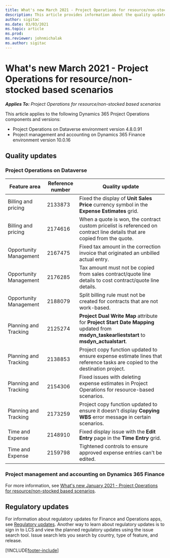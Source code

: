 ```yaml
---
title: What's new March 2021 - Project Operations for resource/non-stocked based scenarios
description: This article provides information about the quality updates available in the March 2021 release of Project Operations for resource/non-stocked based scenarios.
author: sigitac
ms.date: 03/03/2021
ms.topic: article
ms.prod:
ms.reviewer: johnmichalak
ms.author: sigitac
---
```


# What's new March 2021 - Project Operations for resource/non-stocked based scenarios

_**Applies To:** Project Operations for resource/non-stocked based scenarios_

This article applies to the following Dynamics 365 Project Operations components and versions:

- Project Operations on Dataverse environment version 4.8.0.91 
- Project management and accounting on Dynamics 365 Finance environment version 10.0.16 

## Quality updates

### Project Operations on Dataverse


| **Feature area** | **Reference number** | **Quality update** |
| --- | --- | --- |
| Billing and pricing | 2133873 | Fixed the display of **Unit Sales Price** currency symbol in the **Expense Estimates** grid. |
| Billing and pricing | 2174616 | When a quote is won, the contract custom pricelist is referenced on contract line details that are copied from the quote. |
| Opportunity Management | 2167475 | Fixed tax amount in the correction invoice that originated an unbilled actual entry. |
| Opportunity Management | 2176285 | Tax amount must not be copied from sales contract/quote line details to cost contract/quote line details. |
| Opportunity Management | 2188079 | Split billing rule must not be created for contracts that are not work-based. |
| Planning and Tracking | 2125274 | **Project Dual Write Map** attribute for **Project Start Date Mapping** updated from **msdyn\_taskearlieststart** to **msdyn\_actualstart**. |
| Planning and Tracking | 2138853 | Project copy function updated to ensure expense estimate lines that reference tasks are copied to the destination project. |
| Planning and Tracking | 2154306 | Fixed issues with deleting expense estimates in Project Operations for resource-based scenarios. |
| Planning and Tracking | 2173259 | Project copy function updated to ensure it doesn't display **Copying WBS** error message in certain scenarios. |
| Time and Expense | 2148910 | Fixed display issue with the **Edit Entry** page in the **Time Entry** grid. |
| Time and Expense | 2159798 | Tightened controls to ensure approved expense entries can't be edited. |

### Project management and accounting on Dynamics 365 Finance

For more information, see [What's new January 2021 - Project Operations for resource/non-stocked based scenarios](whats-new-jan-2021-resource-based.md).

## Regulatory updates

For information about regulatory updates for Finance and Operations apps, see [Regulatory updates](/dynamics365/finance/localizations/regulatory-updates). Another way to learn about regulatory updates is to sign in to LCS and view the planned regulatory updates using the issue search tool. Issue search lets you search by country, type of feature, and release.


[!INCLUDE[footer-include](../includes/footer-banner.md)]
